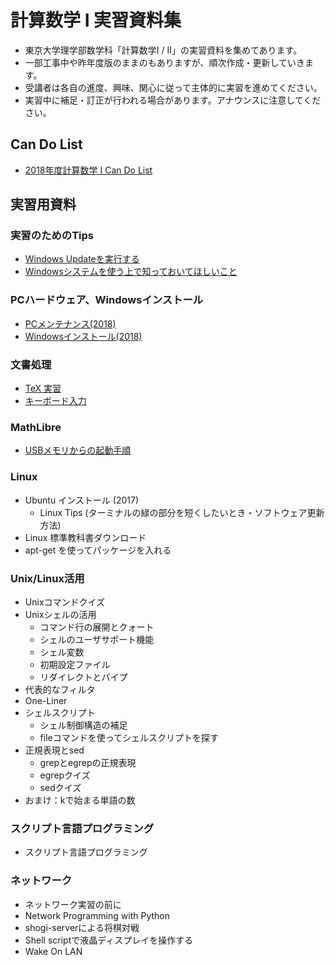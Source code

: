 # 計算数学 I 実習資料集
- 東京大学理学部数学科「計算数学I / II」の実習資料を集めてあります。
- 一部工事中や昨年度版のままのもありますが、順次作成・更新していきます。
- 受講者は各自の進度、興味、関心に従って主体的に実習を進めてください。
- 実習中に補足・訂正が行われる場合があります。アナウンスに注意してください。

## Can Do List
* [2018年度計算数学 I Can Do List](candolist.md)

## 実習用資料
### 実習のためのTips
- [Windows Updateを実行する](contents/windowsupdate.md)
- [Windowsシステムを使う上で知っておいてほしいこと](contents/usewindows.md)

### PCハードウェア、Windowsインストール
- [PCメンテナンス(2018)](https://sites.google.com/g.ecc.u-tokyo.ac.jp/ks2018-tsuchiya/pcメンテナンス2018)
- [Windowsインストール(2018)](https://sites.google.com/a/utmsks.net/material/home/window-10-install-manual-2018)

### 文書処理
- [TeX 実習](contents/tex/tex_practice.md)
- [キーボード入力](contents/tex/keyboard_practice.md)

### MathLibre
- [USBメモリからの起動手順](https://docs.google.com/presentation/d/1Hlz_6NpWCqOpGR78u4KOTNPCoO-N1DJ0vZxbEUCG8zc/edit?usp=sharing)

### Linux
- Ubuntu インストール (2017)
  - Linux Tips (ターミナルの緑の部分を短くしたいとき・ソフトウェア更新方法)
- Linux 標準教科書ダウンロード
- apt-get を使ってパッケージを入れる

### Unix/Linux活用
- Unixコマンドクイズ
- Unixシェルの活用
  - コマンド行の展開とクォート
  - シェルのユーザサポート機能
  - シェル変数
  - 初期設定ファイル
  - リダイレクトとパイプ
- 代表的なフィルタ
- One-Liner
- シェルスクリプト
  - シェル制御構造の補足
  - fileコマンドを使ってシェルスクリプトを探す
- 正規表現とsed
  - grepとegrepの正規表現
  - egrepクイズ
  - sedクイズ
- おまけ：kで始まる単語の数

### スクリプト言語プログラミング
- スクリプト言語プログラミング

### ネットワーク
- ネットワーク実習の前に
- Network Programming with Python
- shogi-serverによる将棋対戦
- Shell scriptで液晶ディスプレイを操作する
- Wake On LAN
